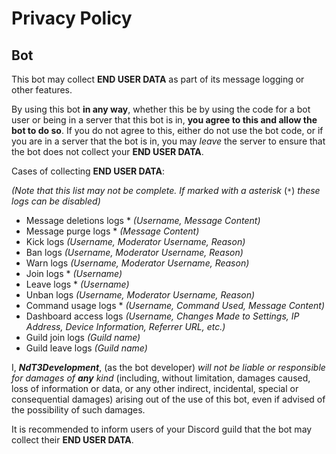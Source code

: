 # Privacy Policy

## Bot

This bot may collect **END USER DATA** as part of its message logging or other features.

By using this bot **in any way**, whether this be by using the code for a bot user or being in a server that this bot is in, **you agree to this and allow the bot to do so**. If you do not agree to this, either do not use the bot code, or if you are in a server that the bot is in, you may _leave_ the server to ensure that the bot does not collect your **END USER DATA**.

Cases of collecting **END USER DATA**:

_(Note that this list may not be complete. If marked with a asterisk_ (`*`) _these logs can be disabled)_

- Message deletions logs * _(Username, Message Content)_
- Message purge logs * _(Message Content)_
- Kick logs _(Username, Moderator Username, Reason)_
- Ban logs _(Username, Moderator Username, Reason)_
- Warn logs _(Username, Moderator Username, Reason)_
- Join logs * _(Username)_
- Leave logs * _(Username)_
- Unban logs _(Username, Moderator Username, Reason)_
- Command usage logs * _(Username, Command Used, Message Content)_
- Dashboard access logs _(Username, Changes Made to Settings, IP Address, Device Information, Referrer URL, etc.)_
- Guild join logs _(Guild name)_
- Guild leave logs _(Guild name)_

I, ***NdT3Development***, (as the bot developer) _will not be liable or responsible for damages of_ ***any*** _kind_ (including, without limitation, damages caused, loss of information or data, or any other indirect, incidental, special or consequential damages) arising out of the use of this bot, even if advised of the possibility of such damages.

It is recommended to inform users of your Discord guild that the bot may collect their **END USER DATA**.